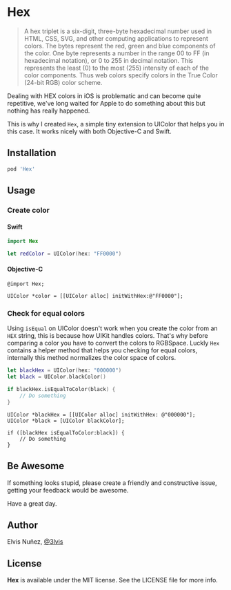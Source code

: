 # Hex

>A hex triplet is a six-digit, three-byte hexadecimal number used in HTML, CSS, SVG, and other computing applications to represent colors. The bytes represent the red, green and blue components of the color. One byte represents a number in the range 00 to FF (in hexadecimal notation), or 0 to 255 in decimal notation. This represents the least (0) to the most (255) intensity of each of the color components. Thus web colors specify colors in the True Color (24-bit RGB) color scheme.

Dealing with HEX colors in iOS is problematic and can become quite repetitive, we've long waited for Apple to do something about this but nothing has really happened.

This is why I created `Hex`, a simple tiny extension to UIColor that helps you in this case. It works nicely with both Objective-C and Swift.

## Installation

```ruby
pod 'Hex'
```

## Usage

### Create color

#### Swift
``` swift
import Hex

let redColor = UIColor(hex: "FF0000")
```

#### Objective-C

```objc
@import Hex;

UIColor *color = [[UIColor alloc] initWithHex:@"FF0000"];
```

### Check for equal colors

Using `isEqual` on UIColor doesn't work when you create the color from an `HEX` string, this is because how UIKit handles colors. That's why before comparing a color you have to convert the colors to RGBSpace. Luckly `Hex` contains a helper method that helps you  checking for equal colors, internally this method normalizes the color space of colors.

```swift
let blackHex = UIColor(hex: "000000")
let black = UIColor.blackColor()

if blackHex.isEqualToColor(black) {
    // Do something
}
```

```objc
UIColor *blackHex = [[UIColor alloc] initWithHex: @"000000"];
UIColor *black = [UIColor blackColor];

if ([blackHex isEqualToColor:black]) {
    // Do something
}
```
## Be Awesome

If something looks stupid, please create a friendly and constructive issue, getting your feedback would be awesome. 

Have a great day.

## Author

Elvis Nuñez, [@3lvis](https://twitter.com/3lvis)

## License

**Hex** is available under the MIT license. See the LICENSE file for more info.
